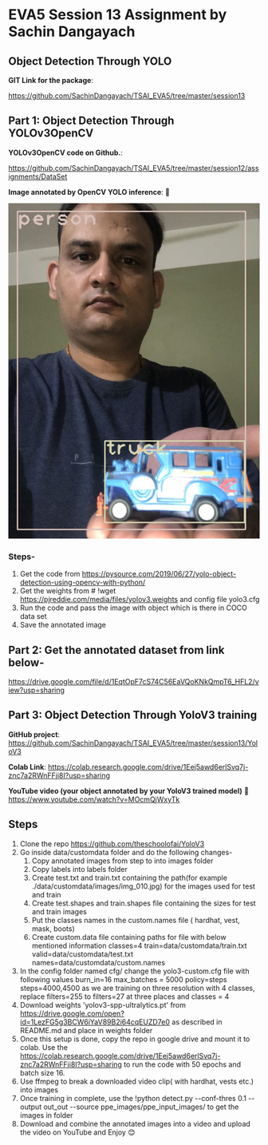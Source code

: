 # EVA5 Session 13 Assignment by Sachin Dangayach

## Object Detection Through YOLO

**GIT Link for the package**:

https://github.com/SachinDangayach/TSAI_EVA5/tree/master/session13

## Part 1: Object Detection Through YOLOv3OpenCV

**YOLOv3OpenCV code on Github.**:

https://github.com/SachinDangayach/TSAI_EVA5/tree/master/session12/assignments/DataSet

**Image annotated by OpenCV YOLO inference**: 📸

![alt text](https://github.com/SachinDangayach/TSAI_EVA5/blob/master/session13/session13_A/IMG_0013_BB.jpg)

### Steps-
1. Get the code from https://pysource.com/2019/06/27/yolo-object-detection-using-opencv-with-python/
2. Get the weights from # !wget https://pjreddie.com/media/files/yolov3.weights and config file yolo3.cfg
3. Run the code and pass the image with object which is there in COCO data set
4. Save the annotated image

## Part 2: Get the annotated dataset from link below-
https://drive.google.com/file/d/1EqtOpF7cS74C56EaVQoKNkQmpT6_HFL2/view?usp=sharing

## Part 3: Object Detection Through YoloV3 training

**GitHub project**:
https://github.com/SachinDangayach/TSAI_EVA5/tree/master/session13/YoloV3


**Colab Link**:
https://colab.research.google.com/drive/1Eej5awd6erlSvq7j-znc7a2RWnFFji8I?usp=sharing


**YouTube video (your object annotated by your YoloV3 trained model)** 🎥
https://www.youtube.com/watch?v=MOcmQjWxyTk

## Steps
1. Clone the repo https://github.com/theschoolofai/YoloV3
2. Go inside data/customdata folder and do the following changes-
    1. Copy annotated images from step to into images folder
    2. Copy labels into labels folder
    3. Create test.txt and train.txt containing the path(for example ./data/customdata/images/img_010.jpg) for the images used for test and train
    4. Create test.shapes and train.shapes file containing the sizes for test and train images
    5. Put the classes names in the custom.names file ( hardhat, vest, mask, boots)
    6. Create custom.data file containing paths for file with below mentioned information
        classes=4
        train=data/customdata/train.txt
        valid=data/customdata/test.txt
        names=data/customdata/custom.names
3. In the config folder named cfg/ change the yolo3-custom.cfg file with following values
        burn_in=16
        max_batches = 5000
        policy=steps
        steps=4000,4500
        as we are training on three resolution with 4 classes, replace filters=255 to filters=27 at three places and classes = 4
4.  Download weights 'yolov3-spp-ultralytics.pt' from https://drive.google.com/open?id=1LezFG5g3BCW6iYaV89B2i64cqEUZD7e0
        as described in README.md and place in weights folder
5.  Once this setup is done, copy the repo in google drive and mount it to colab. Use the https://colab.research.google.com/drive/1Eej5awd6erlSvq7j-znc7a2RWnFFji8I?usp=sharing to run the code with 50 epochs and batch size 16.
6. Use ffmpeg to break a downloaded video clip( with hardhat, vests etc.) into images
7. Once training in complete, use the !python detect.py --conf-thres 0.1 --output out_out --source ppe_images/ppe_input_images/ to get the images in folder
8. Download and combine the annotated images into a video and upload the video on YouTube and Enjoy 😊
